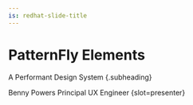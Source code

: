 ```yaml
---
is: redhat-slide-title
---
```


# PatternFly Elements
A Performant Design System {.subheading}

<span>Benny Powers</span> <span>Principal UX Engineer</span> {slot=presenter}

